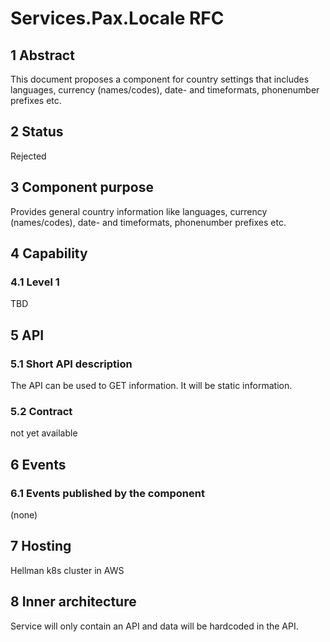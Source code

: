 # Services.Pax.Locale RFC
## 1 Abstract
This document proposes a component for country settings that includes languages, currency (names/codes), date- and timeformats, phonenumber prefixes etc.

## 2 Status
Rejected

## 3 Component purpose
Provides general country information like languages, currency (names/codes), date- and timeformats, phonenumber prefixes etc.

## 4 Capability
### 4.1 Level 1
TBD

## 5 API
### 5.1 Short API description
The API can be used to GET information. It will be static information.

### 5.2 Contract
not yet available

## 6 Events
### 6.1 Events published by the component
(none)

## 7 Hosting
Hellman k8s cluster in AWS

## 8 Inner architecture
Service will only contain an API and data will be hardcoded in the API.
